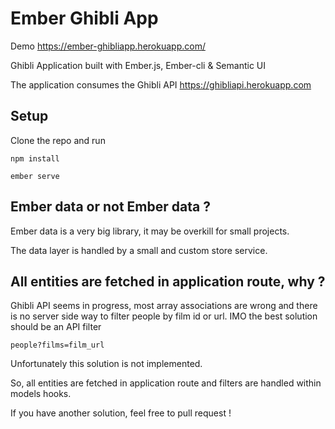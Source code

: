 # Ember Ghibli App

Demo https://ember-ghibliapp.herokuapp.com/

Ghibli Application built with Ember.js, Ember-cli & Semantic UI

The application consumes the Ghibli API https://ghibliapi.herokuapp.com

## Setup
Clone the repo and run
```
npm install
```

```
ember serve
```
## Ember data or not Ember data ?
Ember data is a very big library, it may be overkill for small projects.

The data layer is handled by a small and custom store service.

## All entities are fetched in application route, why ?
Ghibli API seems in progress, most array associations are wrong and there is no server side way to filter people by film id or url.
IMO the best solution should be an API filter
```
people?films=film_url
```
Unfortunately this solution is not implemented.

So, all entities are fetched in application route and filters are handled within models hooks.

If you have another solution, feel free to pull request !


